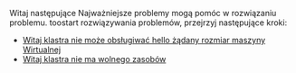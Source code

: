 Witaj następujące Najważniejsze problemy mogą pomóc w rozwiązaniu problemu. toostart rozwiązywania problemów, przejrzyj następujące kroki:

- [Witaj klastra nie może obsługiwać hello żądany rozmiar maszyny Wirtualnej](../articles/virtual-machines/windows/troubleshoot-deploy-vm.md#the-cluster-cannot-support-the-requested-vm-size)
- [Witaj klastra nie ma wolnego zasobów](../articles/virtual-machines/windows/troubleshoot-deploy-vm.md#the-cluster-does-not-have-free-resources)
